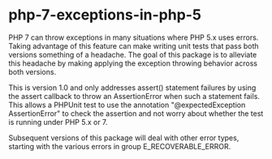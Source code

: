 # php-7-exceptions-in-php-5

PHP 7 can throw exceptions in many situations where PHP 5.x uses errors.
Taking advantage of this feature can make writing unit tests that pass both
versions something of a headache. The goal of this package is to alleviate this
headache by making applying the exception throwing behavior across both
versions.

This is version 1.0 and only addresses assert() statement failures by using
the assert callback to throw an AssertionError when such a statement fails.
This allows a PHPUnit test to use the annotation "@expectedException
AssertionError" to check the assertion and not worry about whether the test
is running under PHP 5.x or 7.

Subsequent versions of this package will deal with other error types, starting
with the various errors in group E_RECOVERABLE_ERROR.
